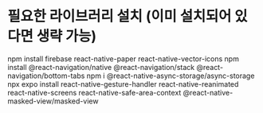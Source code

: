 
# 필요한 라이브러리 설치 (이미 설치되어 있다면 생략 가능)
npm install firebase react-native-paper react-native-vector-icons
npm install @react-navigation/native @react-navigation/stack @react-navigation/bottom-tabs
npm i @react-native-async-storage/async-storage
npx expo install react-native-gesture-handler react-native-reanimated react-native-screens react-native-safe-area-context @react-native-masked-view/masked-view
